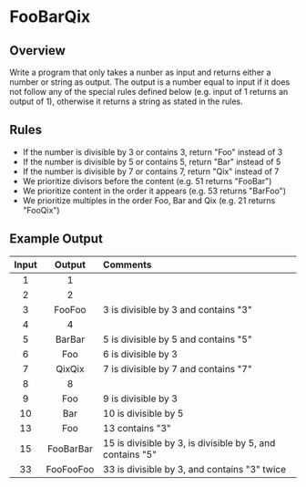 # FooBarQix

## Overview

Write a program that only takes a nunber as input and returns either a number or string as output. The output is a number equal to input if it does not follow any of the special rules defined below (e.g. input of 1 returns an output of 1), otherwise it returns a string as stated in the rules.

## Rules

- If the number is divisible by 3 or contains 3, return "Foo" instead of 3
- If the number is divisible by 5 or contains 5, return "Bar" instead of 5
- If the number is divisible by 7 or contains 7, return "Qix" instead of 7
- We prioritize divisors before the content (e.g. 51 returns "FooBar")
- We prioritize content in the order it appears (e.g. 53 returns "BarFoo")
- We prioritize multiples in the order Foo, Bar and Qix (e.g. 21 returns "FooQix")

## Example Output

| Input |  Output   | Comments                                                  |
| :---: | :-------: | :-------------------------------------------------------- |
|   1   |     1     |                                                           |
|   2   |     2     |                                                           |
|   3   |  FooFoo   | 3 is divisible by 3 and contains "3"                      |
|   4   |     4     |                                                           |
|   5   |  BarBar   | 5 is divisible by 5 and contains "5"                      |
|   6   |    Foo    | 6 is divisible by 3                                       |
|   7   |  QixQix   | 7 is divisible by 7 and contains "7"                      |
|   8   |     8     |                                                           |
|   9   |    Foo    | 9 is divisible by 3                                       |
|  10   |    Bar    | 10 is divisible by 5                                      |
|  13   |    Foo    | 13 contains "3"                                           |
|  15   | FooBarBar | 15 is divisible by 3, is divisible by 5, and contains "5" |
|  33   | FooFooFoo | 33 is divisible by 3, and contains "3" twice              |
